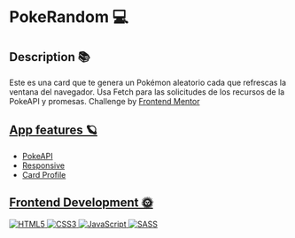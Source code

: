 # PokeRandom 💻
## Description 📚
 Este es una card que te genera un Pokémon aleatorio cada que refrescas la ventana del navegador. Usa Fetch para las solicitudes de los recursos de la PokeAPI y promesas. Challenge by <a href="https://www.frontendmentor.io?ref=challenge" target="_blank"> Frontend Mentor 
 
## App features 🪐
 - PokeAPI
- Responsive
- Card Profile 
## Frontend Development 🌞 
 ![HTML5](https://img.shields.io/badge/html5-%23E34F26.svg?style=for-the-badge&logo=html5&logoColor=white) ![CSS3](https://img.shields.io/badge/css3-%231572B6.svg?style=for-the-badge&logo=css3&logoColor=white) ![JavaScript](https://img.shields.io/badge/javascript-%23323330.svg?style=for-the-badge&logo=javascript&logoColor=%23F7DF1E) ![SASS](https://img.shields.io/badge/SASS-hotpink.svg?style=for-the-badge&logo=SASS&logoColor=white) 
 
 

